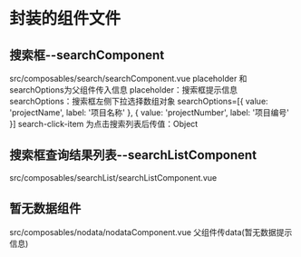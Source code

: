 # 封装的组件文件
## 搜索框--searchComponent 
src/composables/search/searchComponent.vue
placeholder 和searchOptions为父组件传入信息
placeholder：搜索框提示信息
searchOptions：搜索框左侧下拉选择数组对象
    searchOptions=[{
        value: 'projectName',
        label: '项目名称'
        }, {
        value: 'projectNumber',
        label: '项目编号'
        }]
search-click-item 为点击搜索列表后传值：Object
##  搜索框查询结果列表--searchListComponent
src/composables/searchList/searchListComponent.vue
## 暂无数据组件
src/composables/nodata/nodataComponent.vue
父组件传data(暂无数据提示信息)
